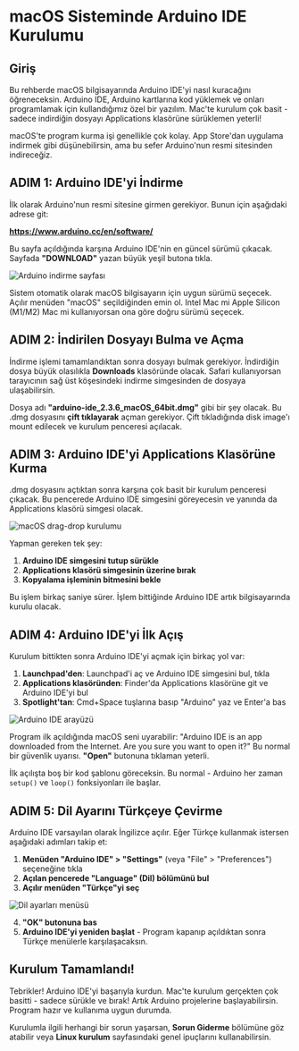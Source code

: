 # macOS Sisteminde Arduino IDE Kurulumu

## Giriş

Bu rehberde macOS bilgisayarında Arduino IDE'yi nasıl kuracağını öğreneceksin. Arduino IDE, Arduino kartlarına kod yüklemek ve onları programlamak için kullandığımız özel bir yazılım. Mac'te kurulum çok basit - sadece indirdiğin dosyayı Applications klasörüne sürüklemen yeterli!

macOS'te program kurma işi genellikle çok kolay. App Store'dan uygulama indirmek gibi düşünebilirsin, ama bu sefer Arduino'nun resmi sitesinden indireceğiz.

## ADIM 1: Arduino IDE'yi İndirme

İlk olarak Arduino'nun resmi sitesine girmen gerekiyor. Bunun için aşağıdaki adrese git:

**<a href="https://www.arduino.cc/en/software/" target="_blank">https://www.arduino.cc/en/software/</a>**

Bu sayfa açıldığında karşına Arduino IDE'nin en güncel sürümü çıkacak. Sayfada **"DOWNLOAD"** yazan büyük yeşil butona tıkla.

<img src="../images/mac-install/01-arduino-indirme-sayfasi.png" alt="Arduino indirme sayfası">

Sistem otomatik olarak macOS bilgisayarın için uygun sürümü seçecek. Açılır menüden "macOS" seçildiğinden emin ol. Intel Mac mi Apple Silicon (M1/M2) Mac mi kullanıyorsan ona göre doğru sürümü seçecek.

## ADIM 2: İndirilen Dosyayı Bulma ve Açma

İndirme işlemi tamamlandıktan sonra dosyayı bulmak gerekiyor. İndirdiğin dosya büyük olasılıkla **Downloads** klasöründe olacak. Safari kullanıyorsan tarayıcının sağ üst köşesindeki indirme simgesinden de dosyaya ulaşabilirsin.

Dosya adı **"arduino-ide_2.3.6_macOS_64bit.dmg"** gibi bir şey olacak. Bu .dmg dosyasını **çift tıklayarak** açman gerekiyor. Çift tıkladığında disk image'ı mount edilecek ve kurulum penceresi açılacak.

## ADIM 3: Arduino IDE'yi Applications Klasörüne Kurma

.dmg dosyasını açtıktan sonra karşına çok basit bir kurulum penceresi çıkacak. Bu pencerede Arduino IDE simgesini göreyecesin ve yanında da Applications klasörü simgesi olacak.

<img src="../images/mac-install/03-macos-drag-drop-kurulum.png" alt="macOS drag-drop kurulumu">

Yapman gereken tek şey:

1. **Arduino IDE simgesini tutup sürükle**
2. **Applications klasörü simgesinin üzerine bırak**
3. **Kopyalama işleminin bitmesini bekle**

Bu işlem birkaç saniye sürer. İşlem bittiğinde Arduino IDE artık bilgisayarında kurulu olacak.

## ADIM 4: Arduino IDE'yi İlk Açış

Kurulum bittikten sonra Arduino IDE'yi açmak için birkaç yol var:

1. **Launchpad'den**: Launchpad'i aç ve Arduino IDE simgesini bul, tıkla
2. **Applications klasöründen**: Finder'da Applications klasörüne git ve Arduino IDE'yi bul
3. **Spotlight'tan**: Cmd+Space tuşlarına basıp "Arduino" yaz ve Enter'a bas

<img src="../images/win-install/04-arduino-ide-arayuz.png" alt="Arduino IDE arayüzü">

Program ilk açıldığında macOS seni uyarabilir: "Arduino IDE is an app downloaded from the Internet. Are you sure you want to open it?" Bu normal bir güvenlik uyarısı. **"Open"** butonuna tıklaman yeterli.

İlk açılışta boş bir kod şablonu göreceksin. Bu normal - Arduino her zaman `setup()` ve `loop()` fonksiyonları ile başlar.

## ADIM 5: Dil Ayarını Türkçeye Çevirme

Arduino IDE varsayılan olarak İngilizce açılır. Eğer Türkçe kullanmak istersen aşağıdaki adımları takip et:

1. **Menüden "Arduino IDE" > "Settings"** (veya "File" > "Preferences") seçeneğine tıkla
2. **Açılan pencerede "Language" (Dil) bölümünü bul**
3. **Açılır menüden "Türkçe"yi seç**

<img src="../images/win-install/05-dil-ayarlari-menusu.png" alt="Dil ayarları menüsü">

4. **"OK" butonuna bas**
5. **Arduino IDE'yi yeniden başlat** - Program kapanıp açıldıktan sonra Türkçe menülerle karşılaşacaksın.

## Kurulum Tamamlandı! 

Tebrikler! Arduino IDE'yi başarıyla kurdun. Mac'te kurulum gerçekten çok basitti - sadece sürükle ve bırak! Artık Arduino projelerine başlayabilirsin. Program hazır ve kullanıma uygun durumda.

Kurulumla ilgili herhangi bir sorun yaşarsan, **Sorun Giderme** bölümüne göz atabilir veya **Linux kurulum** sayfasındaki genel ipuçlarını kullanabilirsin.

